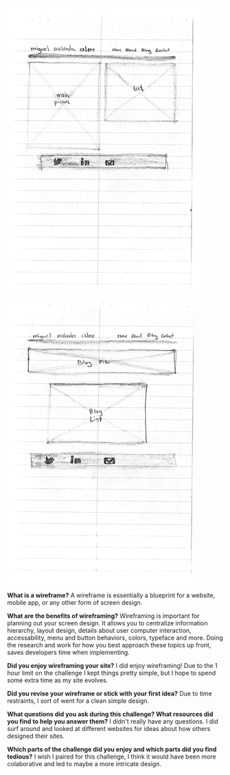![Wireframe Index](imgs/wireframe-index.png)


![Wireframe Blog](imgs/wireframe-blog-index.png)


**What is a wireframe?**
A wireframe is essentially a blueprint for a website, mobile app, or any other form of screen design. 


**What are the benefits of wireframing?**
Wireframing is important for planning out your screen design. It allows you to centralize information hierarchy, layout design, details about user computer interaction, accessability, menu and button behaviors, colors, typeface and more. Doing the research and work for how you best approach these topics up front, saves developers time when implementing.


**Did you enjoy wireframing your site?**
I did enjoy wireframing! Due to the 1 hour limit on the challenge I kept things pretty simple, but I hope to spend some extra time as my site evolves.


**Did you revise your wireframe or stick with your first idea?**
Due to time restraints, I sort of went for a clean simple design.


**What questions did you ask during this challenge? What resources did you find to help you answer them?**
I didn't really have any questions. I did surf around and looked at different websites for ideas about how others designed their sites.


**Which parts of the challenge did you enjoy and which parts did you find tedious?**
I wish I paired for this challenge, I think it would have been more colaborative and led to maybe a more intricate design.

